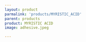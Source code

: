 ```yaml
---
layout: product
parmalink: 'products/MYRISTIC_ACID'
parent: products
product: MYRISTIC ACID 
image: adhesive.jpeg

---
```


